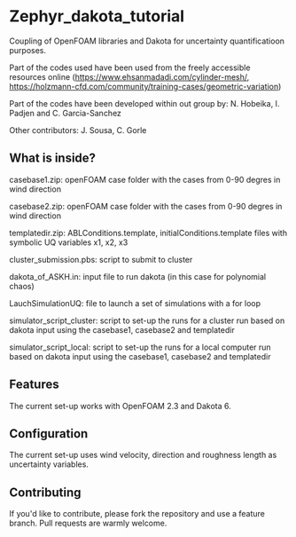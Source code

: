 # Zephyr_dakota_tutorial

Coupling of OpenFOAM libraries and Dakota for uncertainty quantificatioon purposes.

Part of the codes used have been used from the freely accessible resources online (https://www.ehsanmadadi.com/cylinder-mesh/, https://holzmann-cfd.com/community/training-cases/geometric-variation)

Part of the codes have been developed within out group by: N. Hobeika, I. Padjen and C. Garcia-Sanchez

Other contributors: J. Sousa, C. Gorle


## What is inside?

casebase1.zip: openFOAM case folder with the cases from 0-90 degres in wind direction

casebase2.zip: openFOAM case folder with the cases from 0-90 degres in wind direction

templatedir.zip: ABLConditions.template, initialConditions.template files with symbolic UQ variables x1, x2, x3

cluster_submission.pbs: script to submit to cluster

dakota_of_ASKH.in: input file to run dakota (in this case for polynomial chaos)

LauchSimulationUQ: file to launch a set of simulations with a for loop

simulator_script_cluster: script to set-up the runs for a cluster run based on dakota input using the casebase1, casebase2 and templatedir

simulator_script_local: script to set-up the runs for a local computer run based on dakota input using the casebase1, casebase2 and templatedir

## Features

The current set-up works with OpenFOAM 2.3 and Dakota 6.

## Configuration

The current set-up uses wind velocity, direction and roughness length as uncertainty variables.

## Contributing

If you'd like to contribute, please fork the repository and use a feature
branch. Pull requests are warmly welcome.
